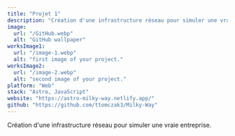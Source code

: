```yaml
---
title: "Projet 1"
description: "Création d'une infrastructure réseau pour simuler une vraie entreprise"
image:
  url: "/GitHub.webp"
  alt: "GitHub wallpaper"
worksImage1:
  url: "/image-1.webp"
  alt: "first image of your project."
worksImage2:
  url: "/image-2.webp"
  alt: "second image of your project."
platform: "Web"
stack: "Astro, JavaScript"
website: "https://astro-milky-way.netlify.app/"
github: "https://github.com/ttomczak3/Milky-Way"
---
```


Création d'une infrastructure réseau pour simuler une vraie entreprise.
